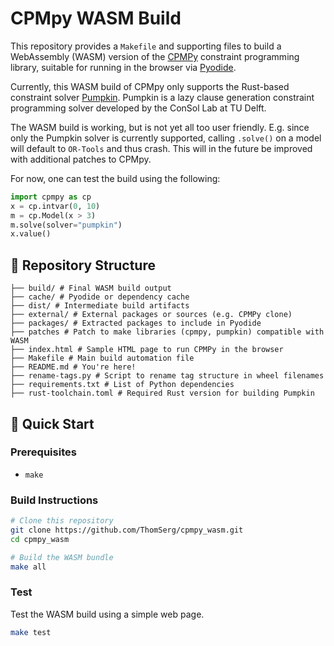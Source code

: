 # CPMpy WASM Build

This repository provides a `Makefile` and supporting files to build a WebAssembly (WASM) version of the [CPMPy](https://github.com/CPMpy/cpmpy) constraint programming library, suitable for running in the browser via [Pyodide](https://pyodide.org/).

Currently, this WASM build of CPMpy only supports the Rust-based constraint solver [Pumpkin](https://github.com/consol-lab/pumpkin).
Pumpkin is a lazy clause generation constraint programming solver developed by the ConSol Lab at TU Delft. 

The WASM build is working, but is not yet all too user friendly.
E.g. since only the Pumpkin solver is currently supported, calling `.solve()` on a model will default to `OR-Tools` and thus crash.
This will in the future be improved with additional patches to CPMpy.

For now, one can test the build using the following:

```python
import cpmpy as cp
x = cp.intvar(0, 10)
m = cp.Model(x > 3)
m.solve(solver="pumpkin")
x.value()
```

## 📁 Repository Structure

```
├── build/ # Final WASM build output
├── cache/ # Pyodide or dependency cache
├── dist/ # Intermediate build artifacts
├── external/ # External packages or sources (e.g. CPMPy clone)
├── packages/ # Extracted packages to include in Pyodide
├── patches # Patch to make libraries (cpmpy, pumpkin) compatible with WASM
├── index.html # Sample HTML page to run CPMPy in the browser
├── Makefile # Main build automation file
├── README.md # You're here!
├── rename-tags.py # Script to rename tag structure in wheel filenames
├── requirements.txt # List of Python dependencies
├── rust-toolchain.toml # Required Rust version for building Pumpkin
```

## 🚀 Quick Start

### Prerequisites

- `make`

### Build Instructions

```bash
# Clone this repository
git clone https://github.com/ThomSerg/cpmpy_wasm.git
cd cpmpy_wasm

# Build the WASM bundle
make all
```

### Test

Test the WASM build using a simple web page.

```bash
make test
```

